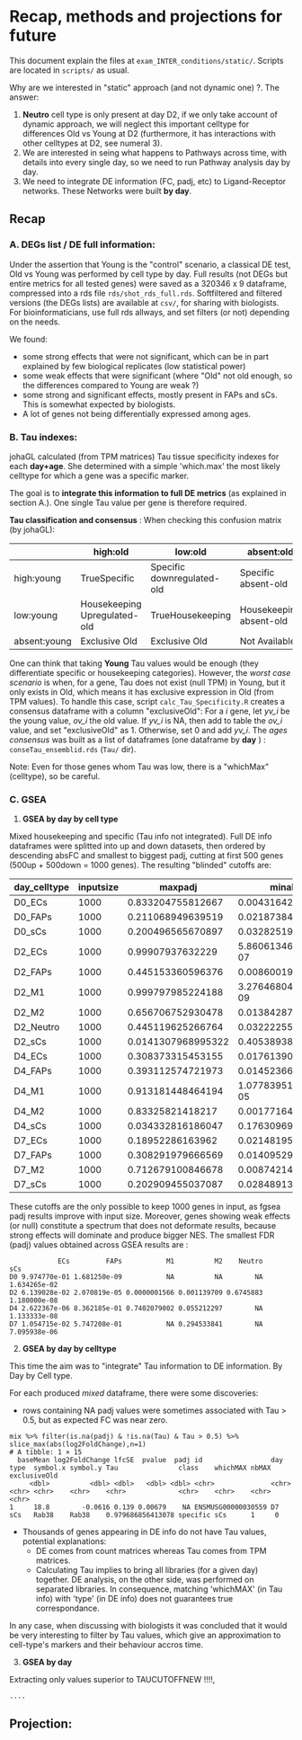 # Recap,  methods  and projections for future

This document explain the files at `exam_INTER_conditions/static/`. Scripts are located in `scripts/` as usual.

Why are we interested in "static" approach (and not dynamic one) ?. The answer:

1. **Neutro** cell type is only present at day D2, if we only take account of dynamic approach, we will neglect this important celltype for differences Old vs Young at D2 (furthermore, it has interactions with other celltypes at D2, see numeral 3).
2. We are interested in seing what happens to Pathways across time, with details into every single day, so we need to run Pathway analysis day by day.
3. We need to integrate DE information (FC, padj, etc)  to Ligand-Receptor networks. These Networks were built **by day**.

## Recap

### A. DEGs list / DE full information: 

Under the assertion that Young is the "control" scenario, a classical DE test, Old vs Young was performed by cell type by day. Full results (not DEGs but entire metrics for all tested genes) were saved as a 320346 x 9 dataframe, compressed into a rds file `rds/shot_rds_full.rds`. Softfiltered and filtered versions (the DEGs lists) are available at `csv/`, for sharing with biologists. For bioinformaticians, use full rds allways, and set filters (or not) depending on the needs. 

We found:
- some strong effects that were not significant, which can be in part explained by few biological replicates (low statistical power)
- some weak effects that were significant (where "Old" not old enough, so the differences compared to Young are weak ?)
- some strong and significant effects, mostly present in FAPs and sCs. This is somewhat expected by biologists.
- A lot of genes not being differentially expressed among ages.

### B. Tau indexes:

johaGL calculated (from TPM matrices) Tau tissue specificity indexes for each **day+age**. She determined with a simple 'which.max' the most likely celltype for which a gene was a specific marker. 

 The goal is to **integrate this information to full DE metrics** (as explained in section A.). One single Tau value per gene is therefore required.

**Tau classification and consensus** : 
When checking this confusion matrix (by johaGL):

|	         |high:old	|low:old	| absent:old	|
|--------------|--------------|--------------|--------------|
|high:young  | TrueSpecific	|Specific downregulated-old 	|  Specific absent-old |
|low:young   | Housekeeping Upregulated-old	|TrueHousekeeping | Housekeeping absent-old |
|absent:young | Exclusive Old | Exclusive Old | Not Available  |


One can think that taking **Young** Tau values would be enough (they differentiate specific or housekeeping categories). However, the *worst case scenario* is when, for a gene, Tau does not exist (null TPM) in Young, but it only exists in Old,  which means it has exclusive expression in Old (from TPM values). To handle this case, script `calc_Tau_Specificity.R` creates a consensus dataframe with a column "exclusiveOld": For a *i* gene, let *yv_i* be the young value, *ov_i* the old value. If *yv_i* is NA, then add to table the *ov_i* value, and set "exclusiveOld" as 1. Otherwise, set 0 and add *yv_i*.  The *ages consensus*  was built as a list of dataframes (one dataframe by **day** ) :  `conseTau_ensemblid.rds` (`Tau/` dir).

Note:  Even for those genes whom Tau was low, there is a "whichMax" (celltype), so be careful.


### C. GSEA  

1. **GSEA by day by cell type**

Mixed housekeeping and specific (Tau info not integrated). Full DE info dataframes were splitted into up and down datasets, then ordered by descending absFC and smallest to biggest padj, cutting at first 500 genes (500up + 500down = 1000 genes).  The resulting "blinded" cutoffs are:

|  day_celltype | inputsize | maxpadj | minabslfc |
|  ------------- | ------------ | ----------- | ---------- |
|   D0_ECs | 1000 | 0.833204755812667 | 0.00431642344880973  |
|   D0_FAPs | 1000 | 0.211068949639519 | 0.0218738426298392  |
|   D0_sCs | 1000 | 0.200496565670897 | 0.0328251937026974  |
|   D2_ECs | 1000 | 0.99907937632229 | 5.86061346118547e-07  |
|   D2_FAPs | 1000 | 0.445153360596376 | 0.00860019026213538  |
|   D2_M1 | 1000 | 0.999797985224188 | 3.27646804795741e-09  |
|   D2_M2 | 1000 | 0.656706752930478 | 0.0138428791183234  |
|   D2_Neutro | 1000 | 0.445119625266764 | 0.0322225565883877  |
|   D2_sCs | 1000 | 0.0141307968995322 | 0.405389381381288  |
|   D4_ECs | 1000 | 0.308373315453155 | 0.0176139001908065  |
|   D4_FAPs | 1000 | 0.393112574721973 | 0.014523666546943  |
|   D4_M1 | 1000 | 0.913181448464194 | 1.07783951528171e-05  |
|   D4_M2 | 1000 | 0.83325821418217 | 0.00177164842691496  |
|   D4_sCs | 1000 | 0.034332816186047 | 0.176309694233418  |
|   D7_ECs | 1000 | 0.18952286163962 | 0.0214819598200951  |
|   D7_FAPs | 1000 | 0.308291979666569 | 0.0140952915537856  |
|   D7_M2 | 1000 | 0.712679100846678 | 0.00874214071918688  |
|   D7_sCs | 1000 | 0.202909455037087 | 0.0284891378559077  |


These cutoffs are the only possible to keep 1000 genes in input, as fgsea padj results improve with input size. Moreover, genes showing weak effects (or null) constitute a spectrum that does not deformate results, because strong effects will dominate and produce bigger NES.
The smallest FDR (padj) values obtained across GSEA results are :  

```
            ECs         FAPs           M1          M2    Neutro          sCs
D0 9.974770e-01 1.681250e-09           NA          NA        NA 1.634265e-02
D2 6.139028e-02 2.070819e-05 0.0000001566 0.001139709 0.6745883 1.180000e-08
D4 2.622367e-06 8.362185e-01 0.7402079002 0.055212297        NA 1.133333e-08
D7 1.054715e-02 5.747208e-01           NA 0.294533841        NA 7.095938e-06
```

2. **GSEA by day by celltype**

This time the aim was to "integrate" Tau information to DE information. By Day by Cell type.

For each produced *mixed* dataframe, there were some discoveries:

- rows containing  NA padj values were sometimes associated with Tau > 0.5, but as expected FC was near zero.
```
mix %>% filter(is.na(padj) & !is.na(Tau) & Tau > 0.5) %>% slice_max(abs(log2FoldChange),n=1)
# A tibble: 1 × 15
  baseMean log2FoldChange lfcSE  pvalue  padj id                 day   type  symbol.x symbol.y Tau               class    whichMAX nbMAX exclusiveOld
     <dbl>          <dbl> <dbl>   <dbl> <dbl> <chr>              <chr> <chr> <chr>    <chr>    <chr>             <chr>    <chr>    <chr> <chr>       
1     18.8        -0.0616 0.139 0.00679    NA ENSMUSG00000030559 D7    sCs   Rab38    Rab38    0.979686856413078 specific sCs      1     0      
```

- Thousands of genes appearing in DE info do not have Tau values, potential explanations: 
	* DE comes from count matrices whereas Tau comes from TPM matrices. 
	* Calculating Tau implies to bring all libraries (for a given day) together. DE analysis, on the other side, was performed on separated libraries. In consequence, matching 'whichMAX' (in Tau info) with 'type' (in DE info) does not guarantees true correspondance. 

In any case, when discussing with biologists it was concluded that it would be very interesting to filter by Tau values, which give an approximation to cell-type's markers and their behaviour accros time.    



3. **GSEA by day** 

Extracting only values superior to TAUCUTOFFNEW !!!!, 




  `....` 

## Projection:

 
